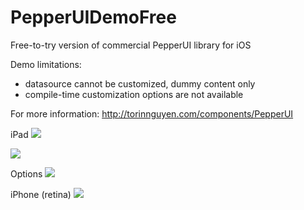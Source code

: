 PepperUIDemoFree
================
Free-to-try version of commercial PepperUI library for iOS

Demo limitations:
 - datasource cannot be customized, dummy content only
 - compile-time customization options are not available

For more information: http://torinnguyen.com/components/PepperUI

iPad
<img src="https://github.com/torinnguyen/PepperUIDemoFree/raw/master/screenshot-ipad.png" />

<img src="https://github.com/torinnguyen/PepperUIDemoFree/raw/master/screenshot-bordereless.png" />

Options
<img src="https://github.com/torinnguyen/PepperUIDemoFree/raw/master/screenshot-options.png" />

iPhone (retina)
<img src="https://github.com/torinnguyen/PepperUIDemoFree/raw/master/screenshot-iphone.png" />

